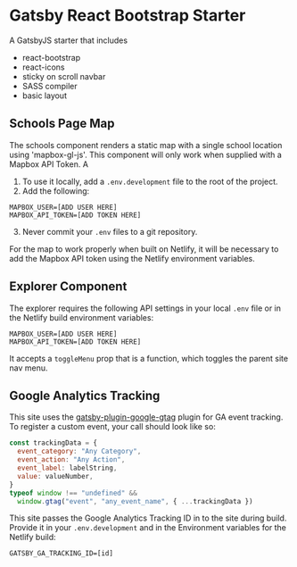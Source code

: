 # Gatsby React Bootstrap Starter

A GatsbyJS starter that includes

- react-bootstrap
- react-icons
- sticky on scroll navbar
- SASS compiler
- basic layout

## Schools Page Map

The schools component renders a static map with a single school location using 'mapbox-gl-js'. This component will only work when supplied with a Mapbox API Token. A

1. To use it locally, add a `.env.development` file to the root of the project. 
2. Add the following: 
```
MAPBOX_USER=[ADD USER HERE]
MAPBOX_API_TOKEN=[ADD TOKEN HERE]
```
3. Never commit your `.env` files to a git repository.

For the map to work properly when built on Netlify, it will be necessary to add the Mapbox API token using the Netlify environment variables. 

## Explorer Component

The explorer requires the following API settings in your local `.env` file or in the Netlify build environment variables: 

```
MAPBOX_USER=[ADD USER HERE]
MAPBOX_API_TOKEN=[ADD TOKEN HERE]
```

It accepts a `toggleMenu` prop that is a function, which toggles the parent site nav menu.

## Google Analytics Tracking

This site uses the [gatsby-plugin-google-gtag](https://www.gatsbyjs.com/plugins/gatsby-plugin-google-gtag/) plugin for GA event tracking. To register a custom event, your call should look like so: 

```js
const trackingData = {
  event_category: "Any Category",
  event_action: "Any Action",
  event_label: labelString,
  value: valueNumber,
}
typeof window !== "undefined" &&
  window.gtag("event", "any_event_name", { ...trackingData })
```

This site passes the Google Analytics Tracking ID in to the site during build. Provide it in your `.env.development` and in the Environment variables for the Netlify build: 

```
GATSBY_GA_TRACKING_ID=[id]
```
